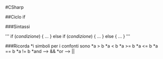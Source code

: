 #CSharp

##Ciclo if

###Sintassi

'''
	if (*condizione*)
	{
		...
	}
	else if (*condizione*)
	{
		...
	}
	else
	{
		...
	}
'''

###Ricorda
*i simboli per i confonti sono
	*a > b
	*a < b
	*a >= b
	*a <= b
	*a == b
	*a != b
*and --> &&
*or  --> ||
